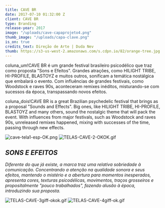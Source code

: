 ```yaml
---
title: CAVE BR
date: 2017-07-10 01:32:00 Z
client: CAVE BR
type: Branding
release-year: 2017
image: "/uploads/cave-capaprojeto4.png"
thumb_image: "/uploads/capa-clave.png"
is_on: true
credits_text: Direção de Arte | Duda Nev
thumb: https://s3-us-west-2.amazonaws.com/s.cdpn.io/82/orange-tree.jpg
---
```


coluna_um!CAVE BR é um grande festival brasileiro psicodélico que traz como proposta "Sons e Efeitos". Grandes atrações, como HILIGHT TRIBE, HI-PROFILE, BLASTOYZ e muitos outros, sonificam a temática nostálgica que embalará o evento. Com influências de grandes festivais, como Woodstock e raves 90s, aconteceram remixes inéditos, misturando-se com sucessos da época, transpassando novos efeitos.

coluna_dois!CAVE BR is a great Brazilian psychedelic festival that brings as a proposal "Sounds and Effects". Big ones, like HILIGHT TRIBE, HI-PROFILE, BLASTOYZ and many others, sound the nostalgic theme that will pack the event. With influences from major festivals, such as Woodstock and raves 90s, unreleased remixes happened, mixing with successes of the time, passing through new effects.


![cave-tela1-esp-OK.png](/uploads/cave-tela1-esp-OK.png)
![TELAS-CAVE-2-OKOK.gif](/uploads/TELAS-CAVE-2-OKOK.gif)

## *SONS E EFEITOS*

*Diferente do que já existe, a marca traz uma relativa sobriedade à comunicação. Concentrando a atenção na qualidade sonora e seus efeitos, mantendo o mistério e a abertura para momentos inesperados, apresenta cores, texturas psicodélicas, movimentos, traços grosseiros e propositalmente "pouco trabalhados", fazendo alusão à época, introduzindo sua proposta.*

![TELAS-CAVE-3giff-okok.gif](/uploads/TELAS-CAVE-3giff-okok.gif)
![TELAS-CAVE-4giff-ok.gif](/uploads/TELAS-CAVE-4giff-ok.gif)

